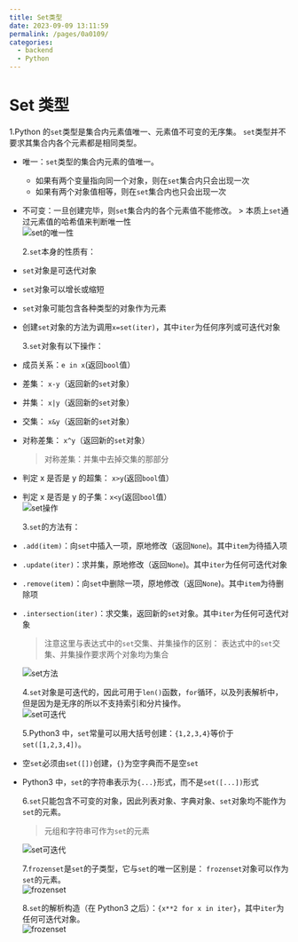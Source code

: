 ```yaml
---
title: Set类型
date: 2023-09-09 13:11:59
permalink: /pages/0a0109/
categories:
  - backend
  - Python
---
```

# Set 类型

1.Python 的`set`类型是集合内元素值唯一、元素值不可变的无序集。
`set`类型并不要求其集合内各个元素都是相同类型。

- 唯一：`set`类型的集合内元素的值唯一。
  - 如果有两个变量指向同一个对象，则在`set`集合内只会出现一次
  - 如果有两个对象值相等，则在`set`集合内也只会出现一次
- 不可变：一旦创建完毕，则`set`集合内的各个元素值不能修改。 > 本质上`set`通过元素值的哈希值来判断唯一性  
   ![set的唯一性](/img/python/python_3_1.JPG)

  2.`set`本身的性质有：

- `set`对象是可迭代对象
- `set`对象可以增长或缩短
- `set`对象可能包含各种类型的对象作为元素
- 创建`set`对象的方法为调用`x=set(iter)`，其中`iter`为任何序列或可迭代对象

  3.`set`对象有以下操作：

- 成员关系：`e in x`(返回`bool`值）
- 差集： `x-y`（返回新的`set`对象）
- 并集： `x|y`（返回新的`set`对象）
- 交集： `x&y`（返回新的`set`对象）
- 对称差集： `x^y`（返回新的`set`对象）
  > 对称差集：并集中去掉交集的那部分
- 判定 x 是否是 y 的超集： `x>y`(返回`bool`值）
- 判定 x 是否是 y 的子集：`x<y`(返回`bool`值）  
   ![set操作](/img/python/python_3_2.JPG)

  3.`set`的方法有：

- `.add(item)`：向`set`中插入一项，原地修改（返回`None`)。其中`item`为待插入项
- `.update(iter)`：求并集，原地修改（返回`None`)。其中`iter`为任何可迭代对象
- `.remove(item)`：向`set`中删除一项，原地修改（返回`None`)。其中`item`为待删除项
- `.intersection(iter)`：求交集，返回新的`set`对象。其中`iter`为任何可迭代对象

  > 注意这里与表达式中的`set`交集、并集操作的区别：
  > 表达式中的`set`交集、并集操作要求两个对象均为集合

  ![set方法](/img/python/python_3_3.JPG)

  4.`set`对象是可迭代的，因此可用于`len()`函数，`for`循环，以及列表解析中，但是因为是无序的所以不支持索引和分片操作。  
  ![set可迭代](/img/python/python_3_4.JPG)

  5.Python3 中，`set`常量可以用大括号创建：`{1,2,3,4}`等价于`set([1,2,3,4])`。

- 空`set`必须由`set([])`创建，`{}`为空字典而不是空`set`
- Python3 中，`set`的字符串表示为`{...}`形式，而不是`set([...])`形式

  6.`set`只能包含不可变的对象，因此列表对象、字典对象、`set`对象均不能作为`set`的元素。

  > 元组和字符串可作为`set`的元素

  ![set可迭代](/img/python/python_3_5.JPG)

  7.`frozenset`是`set`的子类型，它与`set`的唯一区别是：
  `frozenset`对象可以作为`set`的元素。  
  ![frozenset](/img/python/python_3_6.JPG)

  8.`set`的解析构造（在 Python3 之后）：`{x**2 for x in iter}`，其中`iter`为任何可迭代对象。  
  ![frozenset](/img/python/python_3_7.JPG)
